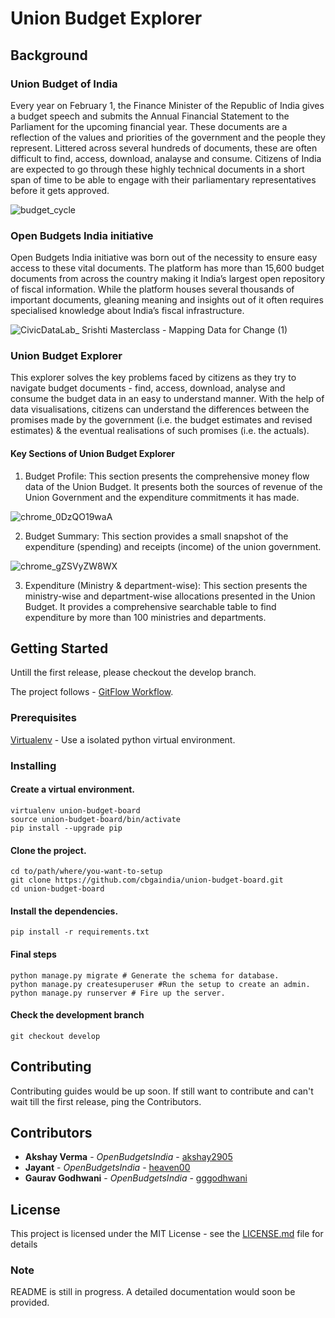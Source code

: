 # Union Budget Explorer

## Background

### Union Budget of India

Every year on February 1, the Finance Minister of the Republic of India gives a budget speech and submits the Annual Financial Statement to the Parliament for the upcoming financial year. These documents are a reflection of the values and priorities of the government and the people they represent. Littered across several hundreds of documents, these are often difficult to find, access, download, analayse and consume. Citizens of India are expected to go through these highly technical documents in a short span of time to be able to engage with their parliamentary representatives before it gets approved. 

![budget_cycle](https://user-images.githubusercontent.com/64309749/135972021-fbffff2c-a271-4241-9eff-2c8075293f78.png)

### Open Budgets India initiative

Open Budgets India initiative was born out of the necessity to ensure easy access to these vital documents. The platform has more than 15,600 budget documents from across the country making it India’s largest open repository of fiscal information. While the platform houses several thousands of important documents, gleaning meaning and insights out of it often requires specialised knowledge about India’s fiscal infrastructure. 

![CivicDataLab_ Srishti Masterclass - Mapping Data for Change (1)](https://user-images.githubusercontent.com/64309749/135971973-6e3eeb56-a470-44cb-8cc1-36305bfd8d3b.png)

### Union Budget Explorer

This explorer solves the key problems faced by citizens as they try to navigate budget documents - find, access, download, analyse and consume the budget data in an easy to understand manner. With the help of data visualisations, citizens can understand the differences between the promises made by the government (i.e. the budget estimates and revised estimates) & the eventual realisations of such promises (i.e. the actuals). 

#### Key Sections of Union Budget Explorer

1. Budget Profile: This section presents the comprehensive money flow data of the Union Budget. It presents both the sources of revenue of the Union Government and the expenditure commitments it has made. 

![chrome_0DzQO19waA](https://user-images.githubusercontent.com/64309749/135971894-320742cb-de21-4091-b0c5-b0c15f4f6ad1.png)

2. Budget Summary: This section provides a small snapshot of the expenditure (spending) and receipts (income) of the union government. 

![chrome_gZSVyZW8WX](https://user-images.githubusercontent.com/64309749/135971914-bff74ab3-7419-4fec-afa0-12bd8d62986c.png)

3. Expenditure (Ministry & department-wise): This section presents the ministry-wise and department-wise allocations presented in the Union Budget. It provides a comprehensive searchable table to find expenditure by more than 100 ministries and departments. 

## Getting Started

Untill the first release, please checkout the develop branch. 

The project follows - [GitFlow Workflow](https://www.atlassian.com/git/tutorials/comparing-workflows/gitflow-workflow). 


### Prerequisites

[Virtualenv](https://virtualenv.pypa.io/en/stable/installation/) - Use a isolated python virtual environment. 

### Installing

#### Create a virtual environment.
```
virtualenv union-budget-board
source union-budget-board/bin/activate
pip install --upgrade pip
```

#### Clone the project. 
```
cd to/path/where/you-want-to-setup
git clone https://github.com/cbgaindia/union-budget-board.git
cd union-budget-board
```
#### Install the dependencies. 
```
pip install -r requirements.txt
```

#### Final steps
```
python manage.py migrate # Generate the schema for database.
python manage.py createsuperuser #Run the setup to create an admin.
python manage.py runserver # Fire up the server. 
```

#### Check the development branch 
```
git checkout develop
```

## Contributing

Contributing guides would be up soon. If still want to contribute and can't wait till the first release, ping the Contributors. 

## Contributors

* **Akshay Verma** - *OpenBudgetsIndia* - [akshay2905](https://github.com/akshay2905)
* **Jayant** - *OpenBudgetsIndia* - [heaven00](https://github.com/heaven00)
* **Gaurav Godhwani** - *OpenBudgetsIndia* - [gggodhwani](https://github.com/gggodhwani)
## License

This project is licensed under the MIT License - see the [LICENSE.md](LICENSE.md) file for details

### Note
README is still in progress. A detailed documentation would soon be provided. 
